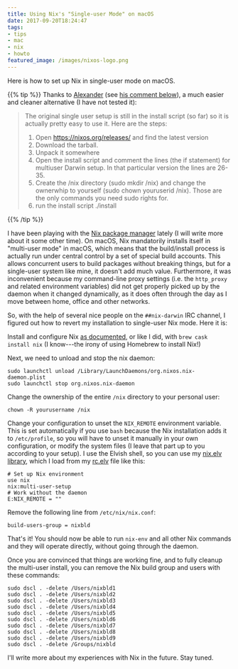 ```yaml
---
title: Using Nix's "Single-user Mode" on macOS
date: 2017-09-20T18:24:47
tags:
- tips
- mac
- nix
- howto
featured_image: /images/nixos-logo.png
---
```


Here is how to set up Nix in single-user mode on macOS.

<!--more-->

{{% tip %}} Thanks to
[Alexander](https://disqus.com/by/alexander_vorobiev/) (see [his
comment below](http://disq.us/p/1q17rj6)), a much easier and cleaner
alternative (I have not tested it):

> The original single user setup is still in the install script (so far)
> so it is actually pretty easy to use it. Here are the steps:
>
> 1. Open <https://nixos.org/releases/> and find the latest version
> 2. Download the tarball.
> 3. Unpack it somewhere
> 4. Open the install script and comment the lines (the if statement)
>    for multiuser Darwin setup. In that particular version the lines
>    are 26-35.
> 5. Create the /nix directory (sudo mkdir /nix) and change the
>    ownerwhip to yourself (sudo chown youruserid /nix). Those are the
>    only commands you need sudo rights for.
> 6. run the install script ./install

{{% /tip %}}

I have been playing with the [Nix package
manager](https://nixos.org/nix/) lately (I will write more about it
some other time). On macOS, Nix mandatorily installs itself in
"multi-user mode" in macOS, which means that the build/install process
is actually run under central control by a set of special build
accounts. This allows concurrent users to build packages without
breaking things, but for a single-user system like mine, it doesn't
add much value. Furthermore, it was inconvenient because my
command-line proxy settings (i.e. the `http_proxy` and related
environment variables) did not get properly picked up by the daemon
when it changed dynamically, as it does often through the day as I
move between home, office and other networks.

So, with the help of several nice people on the `##nix-darwin` IRC
channel, I figured out how to revert my installation to single-user
Nix mode. Here it is:

Install and configure Nix [as
documented](https://nixos.org/nix/manual/#chap-quick-start), or like I
did, with `brew cask install nix` (I know---the irony of using
Homebrew to install Nix!)

Next, we need to unload and stop the nix daemon:

```shell
sudo launchctl unload /Library/LaunchDaemons/org.nixos.nix-daemon.plist
sudo launchctl stop org.nixos.nix-daemon
```

Change the ownership of the entire `/nix` directory to your
personal user:

```shell
chown -R yourusername /nix
```

Change your configuration to unset the `NIX_REMOTE` environment
variable. This is set automatically if you use `bash` because the Nix
installation adds it to `/etc/profile`, so you will have to unset it
manually in your own configuration, or modify the system files (I
leave that part up to you according to your setup). I use the Elvish
shell, so you can use my [nix.elv
library](https://github.com/zzamboni/vcsh_elvish/blob/master/.elvish/lib/nix.elv),
which I load from my
[rc.elv](https://github.com/zzamboni/vcsh_elvish/blob/master/.elvish/rc.elv#L82-L86)
file like this:

```shell
# Set up Nix environment
use nix
nix:multi-user-setup
# Work without the daemon
E:NIX_REMOTE = ""
```

Remove the following line from `/etc/nix/nix.conf`:

```shell
build-users-group = nixbld
```

That's it! You should now be able to run `nix-env` and all other Nix
commands and they will operate directly, without going through the
daemon.

Once you are convinced that things are working fine, and to fully
cleanup the multi-user install, you can remove the Nix build group and
users with these commands:

```shell
sudo dscl . -delete /Users/nixbld1
sudo dscl . -delete /Users/nixbld2
sudo dscl . -delete /Users/nixbld3
sudo dscl . -delete /Users/nixbld4
sudo dscl . -delete /Users/nixbld5
sudo dscl . -delete /Users/nixbld6
sudo dscl . -delete /Users/nixbld7
sudo dscl . -delete /Users/nixbld8
sudo dscl . -delete /Users/nixbld9
sudo dscl . -delete /Groups/nixbld
```

I'll write more about my experiences with Nix in the future. Stay
tuned.
